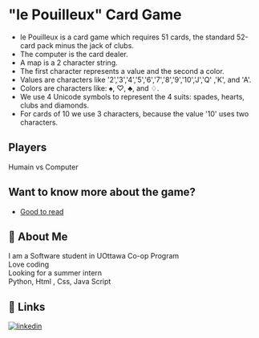 # "le Pouilleux" Card Game

- le Pouilleux is a card game which requires 51 cards, the standard 52-card pack minus the jack of clubs. <br />
- The computer is the card dealer.<br />
- A map is a 2 character string.<br />
- The first character represents a value and the second a color.<br />
- Values ​​are characters like '2','3','4','5','6','7','8','9','10','J','Q' ,'K', and 'A'.<br />
- Colors are characters like: ♠, ♡, ♣, and ♢.<br />
- We use 4 Unicode symbols to represent the 4 suits: spades, hearts, clubs and diamonds.<br />
- For cards of 10 we use 3 characters, because the value '10' uses two characters.<br />

## Players 
Humain vs Computer

## Want to know more about the game?
 - [Good to read](https://en.wikipedia.org/wiki/Vieux_gar%C3%A7on)
 
## 🚀 About Me
I am a Software student in UOttawa Co-op Program  <br/>
Love coding <br/>
Looking for a summer intern <br/>
Python, Html , Css, Java Script

## 🔗 Links
[![linkedin](https://img.shields.io/badge/linkedin-0A66C2?style=for-the-badge&logo=linkedin&logoColor=white)](https://www.linkedin.com/in/dina-baccar/)



